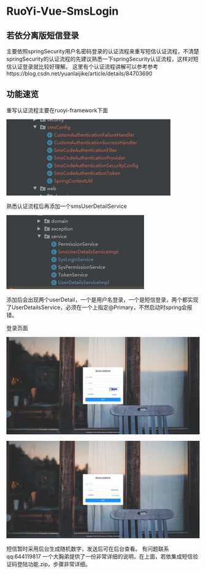# RuoYi-Vue-SmsLogin
## 若依分离版短信登录
主要依照springSecurity用户名密码登录的认证流程来重写短信认证流程，不清楚springSecurity的认证流程的先建议熟悉一下springSecurity认证流程，这样对短信认证登录就比较好理解。
这里有个认证流程讲解可以参考参考https://blog.csdn.net/yuanlaijike/article/details/84703690
## 功能速览
重写认证流程主要在ruoyi-framework下面 

![](img/smsConfig.png)

熟悉认证流程后再添加一个smsUserDetailService

![](img/userDetail.png)

添加后会出现两个userDetail，一个是用户名登录，一个是短信登录，两个都实现了UserDetailsService，必须在一个上指定@Primary，不然启动时spring会报错。

登录页面

![](img/login.png)

![](img/smsLogin.png)

短信暂时采用后台生成随机数字，发送后可在后台查看。
有问题联系qq:644119817
一个大胸弟提供了一份非常详细的说明，在上面，若依集成短信验证码登陆功能.zip，步骤非常详细。
